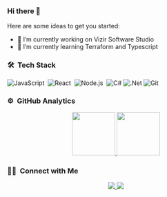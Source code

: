 ### Hi there 👋
<!-- **hsulipe/hsulipe** is a ✨ _special_ ✨ repository because its `README.md` (this file) appears on your GitHub profile. -->

Here are some ideas to get you started:

- 🔭 I’m currently working on Vizir Software Studio
- 🌱 I’m currently learning Terraform and Typescript

### 🛠 &nbsp;Tech Stack

![JavaScript](https://img.shields.io/badge/-JavaScript-05122A?style=flat&logo=javascript)&nbsp;
![React](https://img.shields.io/badge/-React-05122A?style=flat&logo=react)&nbsp;
![Node.js](https://img.shields.io/badge/-Node.js-05122A?style=flat&logo=node.js)&nbsp;
![C#](https://img.shields.io/badge/c%23-05122A?style=flag&logo=c-sharp)
![.Net](https://img.shields.io/badge/.NET-05122A?style=flat&logo=.net)
![Git](https://img.shields.io/badge/-Git-05122A?style=flat&logo=git)&nbsp;

### ⚙️ &nbsp;GitHub Analytics

<p align="center">
<a href="https://github.com/hsulipe">
  <img height="100em" src="https://github-readme-stats-eight-theta.vercel.app/api?username=hsulipe&show_icons=true&theme=algolia&include_all_commits=true&count_private=true"/>
  <img height="100em" src="https://github-readme-stats-eight-theta.vercel.app/api/top-langs/?username=hsulipe&layout=compact&langs_count=8&theme=algolia"/>
</a>
</p>

### 🤝🏻 &nbsp;Connect with Me

<p align="center">
  <a href="https://www.linkedin.com/in/felipe-hsu-2a604012b/">
    <img src="https://img.shields.io/badge/-felipe%20hsu-0077B5?style=flat&logo=Linkedin&logoColor=white"/>
  </a>
  <a href="mailto:felipe_hsu@hotmail.com">
    <img src="https://img.shields.io/badge/-hsufelipe@gmail.com-D14836?style=flat&logo=Gmail&logoColor=white"/>
  </a>
</p>
